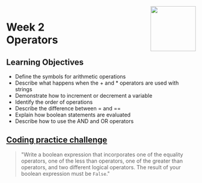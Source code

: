 <a href="../">
  <img src="/img/Python_Basics_Selection_and_Iteration_logo.avif" width="120" align="right">
</a>

# Week 2 <br> Operators

## Learning Objectives
- Define the symbols for arithmetic operations
- Describe what happens when the + and * operators are used with strings
- Demonstrate how to increment or decrement a variable
- Identify the order of operations
- Describe the difference between = and ==
- Explain how boolean statements are evaluated
- Describe how to use the AND and OR operators

## [Coding practice challenge](./lab_challenge.py)

>"Write a boolean expression that incorporates one of the equality operators, one of the less than operators, one of the greater than operators, and two different logical operators. The result of your boolean expression must be `False`."
